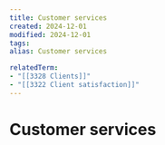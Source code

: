 ```yaml
---
title: Customer services
created: 2024-12-01
modified: 2024-12-01
tags: 
alias: Customer services

relatedTerm:
- "[[3328 Clients]]"
- "[[3322 Client satisfaction]]"
---
```

# Customer services
